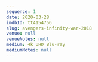 ```yaml
---
sequence: 1
date: 2020-03-28
imdbId: tt4154756
slug: avengers-infinity-war-2018
venue: null
venueNotes: null
medium: 4k UHD Blu-ray
mediumNotes: null
---
```


